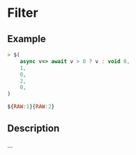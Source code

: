 # Filter

## Example
```js
> $(
    async v=> await v > 0 ? v : void 0,
    1,
    0,
    2,
    0,
)

${RAW:1}{RAW:2}
```

## Description
…
